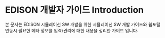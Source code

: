 EDISON 개발자 가이드 Introduction
=======

본 문서는 EDISON 시뮬레이션 SW 개발을 위한 시뮬레이션 SW 개발 가이드와 웹포털 연동시 필요한 메타 정보를 입력/관리에 대한 내용을 정리한 가이드 입니다. 



